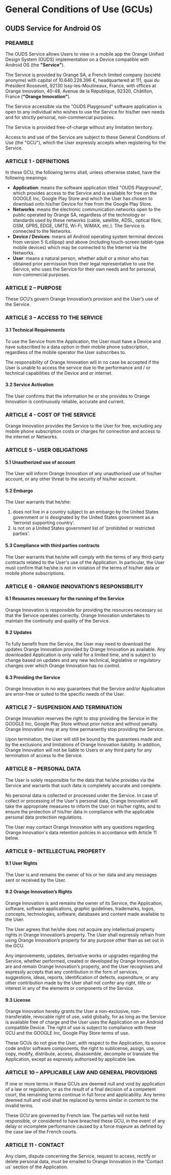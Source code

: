 <!--
  ~ Software Name: OUDS Flutter
  ~ SPDX-FileCopyrightText: Copyright (c) Orange SA
  ~ SPDX-License-Identifier: MIT
  ~
  ~ This software is distributed under the MIT license,
  ~ the text of which is available at https://opensource.org/license/MIT/
  ~ or see the "LICENSE" file for more details.
  ~
  ~ Software description: Flutter library of reusable graphical components for Android and iOS
-->

# General Conditions of Use (GCUs)
## OUDS Service for Android OS

### PREAMBLE

The OUDS Service allows Users to view in a mobile app the Orange Unified Design System (OUDS) implementation on a Device compatible with Android OS (the **"Service"**).

The Service is provided by Orange SA, a French limited company (société anonyme) with capital of 10.640.226.396 €, headquartered at 111, quai du Président Roosevelt, 92130 Issy-les-Moulineaux, France, with offices at Orange Innovation, 40-48, Avenue de la République, 92320, Châtillon, France (**"Orange Innovation"**).

The Service accessible via the "OUDS Playground" software application is open to any individual who wishes to use the Service for his/her own needs and for strictly personal, non-commercial purposes.

The Service is provided free-of-charge without any limitation territory.

Access to and use of the Service are subject to these General Conditions of Use (the "GCU"), which the User expressly accepts when registering for the Service.

### ARTICLE 1 - DEFINITIONS

In these GCU, the following terms shall, unless otherwise stated, have the following meanings:

- **Application**: means the software application titled "OUDS Playground", which provides access to the Service and is available for free on the GOOGLE Inc, Google Play Store and which the User has chosen to download onto his/her Device for free from the Google Play Store.
- **Networks**: means the electronic communication networks open to the public operated by Orange SA, regardless of the technology or standards used by these networks (cable, satellite, ADSL, optical fibre, GSM, GPRS, EDGE, UMTS, Wi-Fi, WIMAX, etc.). The Service is connected to the Networks.
- **Device / Devices**: means all Android operating system terminal devices from version 5 (Lollipop) and above (including touch-screen tablet-type mobile devices) which may be connected to the Internet via the Networks.
- **User**: means a natural person, whether adult or a minor who has obtained prior permission from their legal representative to use the Service, who uses the Service for their own needs and for personal, non-commercial purposes.

### ARTICLE 2 – PURPOSE

These GCU’s govern Orange Innovation’s provision and the User’s use of the Service.

### ARTICLE 3 – ACCESS TO THE SERVICE

#### 3.1 Technical Requirements

To use the Service from the Application, the User must have a Device and have subscribed to a data option in their mobile phone subscription, regardless of the mobile operator the User subscribes to.

The responsibility of Orange Innovation will in no case be accepted if the User is unable to access the service due to the performance and / or technical capabilities of the Device and or internet.

#### 3.2 Service Activation

The User confirms that the information he or she provides to Orange Innovation is continuously reliable, accurate and current.

### ARTICLE 4 - COST OF THE SERVICE

Orange Innovation provides the Service to the User for free, excluding any mobile phone subscription costs or charges for connection and access to the internet or Networks.

### ARTICLE 5 – USER OBLIGATIONS

#### 5.1 Unauthorized use of account

The User will inform Orange Innovation of any unauthorised use of his/her account, or any other threat to the security of his/her account.

#### 5.2 Embargo

The User warrants that he/she:

1. does not live in a country subject to an embargo by the United States government or is designated by the United States government as a 'terrorist supporting country'.
2. is not on a United States government list of 'prohibited or restricted parties'.

#### 5.3 Compliance with third parties contracts

The User warrants that he/she will comply with the terms of any third-party contracts related to the User's use of the Application. In particular, the User must confirm that he/she is not in violation of the terms of his/her data or mobile phone subscriptions.

### ARTICLE 6 - ORANGE INNOVATION’S RESPONSIBILITY

#### 6.1 Resources necessary for the running of the Service

Orange Innovation is responsible for providing the resources necessary so that the Service operates correctly. Orange Innovation undertakes to maintain the continuity and quality of the Service.

#### 6.2 Updates

To fully benefit from the Service, the User may need to download the updates Orange Innovation provided by Orange Innovation as available. Any downloaded Application is only valid for a limited time, and is subject to change based on updates and any new technical, legislative or regulatory changes over which Orange Innovation has no control.

#### 6.3 Providing the Service

Orange Innovation in no way guarantees that the Service and/or Application are error-free or suited to the specific needs of the User.

### ARTICLE 7 – SUSPENSION AND TERMINATION

Orange Innovation reserves the right to stop providing the Service in the GOOGLE Inc, Google Play Store without prior notice and without penalty. Orange Innovation may at any time permanently stop providing the Service.

Upon termination, the User will still be bound by the guarantees made and by the exclusions and limitations of Orange Innovation liability. In addition, Orange Innovation will not be liable to Users or any third party for any termination of access to the Service.

### ARTICLE 8 – PERSONAL DATA

The User is solely responsible for the data that he/she provides via the Service and warrants that such data is completely accurate and complete.

No personal data is collected or processed under the Service. In case of collect or processing of the User's personal data, Orange Innovation will take the appropriate measures to inform the User on his/her rights, and to ensure the protection of his/her data in compliance with the applicable personal data protection regulations.

The User may contact Orange Innovation with any questions regarding Orange Innovation's data retention policies in accordance with Article 11 below.

### ARTICLE 9 - INTELLECTUAL PROPERTY

#### 9.1 User Rights

The User is and remains the owner of his or her data and any messages sent or received by the User.

#### 9.2 Orange Innovation’s Rights

Orange Innovation is and remains the owner of its Service, the Application, software, software applications, graphic guidelines, trademarks, logos, concepts, technologies, software, databases and content made available to the User.

The User agrees that he/she does not acquire any intellectual property rights in Orange Innovation’s property. The User shall expressly refrain from using Orange Innovation’s property for any purpose other than as set out in the GCU.

Any improvements, updates, derivative works or upgrades regarding the Service, whether performed, created or developed by Orange Innovation, are and remain Orange Innovation’s property, and the User recognises and expressly accepts that any contribution in the form of services, suggestions, ideas, reports, identification of defects, expenditure, or any other contribution made by the User shall not confer any right, title or interest in any of the elements or components of the Service.

#### 9.3 License

Orange Innovation hereby grants the User a non-exclusive, non-transferable, revocable right of use, valid globally, for as long as the Service is available free of charge and the User uses the Application on an Android compatible Device. The right of use is subject to compliance with these GCU and the GOOGLE Inc, Google Play Store terms of use.

These GCUs do not give the User, with respect to the Application, its source code and/or software components, the right to sublicense, assign, use, copy, modify, distribute, access, disassemble, decompile or translate the Application, except as expressly authorised by applicable law.

### ARTICLE 10 – APPLICABLE LAW AND GENERAL PROVISIONS

If one or more terms in these GCUs are deemed null and void by application of a law or regulation, or as the result of a final decision of a competent court, the remaining terms continue in full force and applicability. Any terms deemed null and void shall be replaced by terms similar in content to the invalid terms.

These GCU are governed by French law. The parties will not be held responsible, or considered to have breached these GCU, in the event of any delay or incomplete performance caused by a force majeure as defined by the case law of the French courts.

### ARTICLE 11 - CONTACT

Any claim, dispute concerning the Service, request to access, rectify or delete personal data, must be emailed to Orange Innovation in the 'Contact us' section of the Application.
